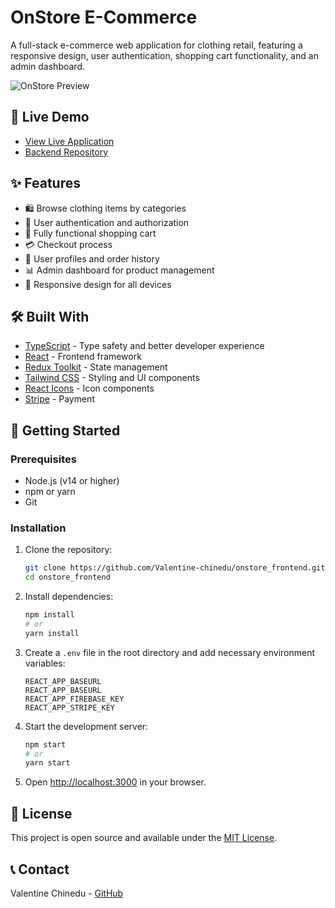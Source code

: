 # OnStore E-Commerce

A full-stack e-commerce web application for clothing retail, featuring a responsive design, user authentication, shopping cart functionality, and an admin dashboard.

![OnStore Preview](https://user-images.githubusercontent.com/65251662/170699338-a897b3dd-dd8c-4ca5-ad8d-a40cef5f3941.png)

## 🌟 Live Demo

- [View Live Application](https://onstore-frontend.vercel.app/)
- [Backend Repository](https://github.com/Valentine-chinedu/onstore-backend)

## ✨ Features

- 🛍️ Browse clothing items by categories
- 🔐 User authentication and authorization
- 🛒 Fully functional shopping cart
- 💳 Checkout process
- 👤 User profiles and order history
- 📊 Admin dashboard for product management
- 📱 Responsive design for all devices

## 🛠️ Built With

- [TypeScript](https://www.typescriptlang.org/) - Type safety and better developer experience
- [React](https://reactjs.org/) - Frontend framework
- [Redux Toolkit](https://redux-toolkit.js.org/) - State management
- [Tailwind CSS](https://tailwindcss.com/) - Styling and UI components
- [React Icons](https://react-icons.github.io/react-icons/) - Icon components
- [Stripe](https://stripe.com/) - Payment

## 🚀 Getting Started

### Prerequisites

- Node.js (v14 or higher)
- npm or yarn
- Git

### Installation

1. Clone the repository:

   ```bash
   git clone https://github.com/Valentine-chinedu/onstore_frontend.git
   cd onstore_frontend
   ```

2. Install dependencies:

   ```bash
   npm install
   # or
   yarn install
   ```

3. Create a `.env` file in the root directory and add necessary environment variables:

   ```
   REACT_APP_BASEURL
   REACT_APP_BASEURL
   REACT_APP_FIREBASE_KEY
   REACT_APP_STRIPE_KEY
   ```

4. Start the development server:

   ```bash
   npm start
   # or
   yarn start
   ```

5. Open [http://localhost:3000](http://localhost:3000) in your browser.

## 📝 License

This project is open source and available under the [MIT License](LICENSE).

## 📞 Contact

Valentine Chinedu - [GitHub](https://github.com/Valentine-chinedu)
